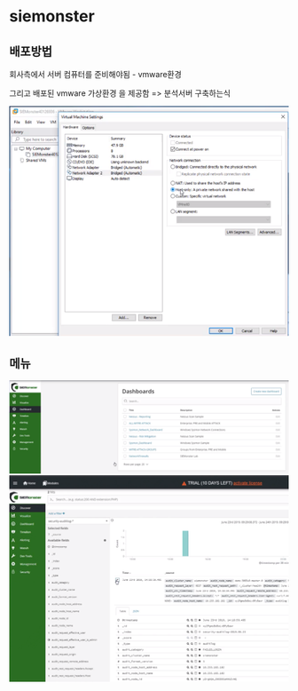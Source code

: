 # siemonster

## 배포방법

회사측에서 서버 컴퓨터를 준비해야됨 - vmware환경

그리고 배포된 vmware 가상환경 을 제공함 => 분석서버 구축하는식

![그림](./img/4.PNG)

## 메뉴

![그림](./img/5.PNG)
![그림](./img/6.PNG)
